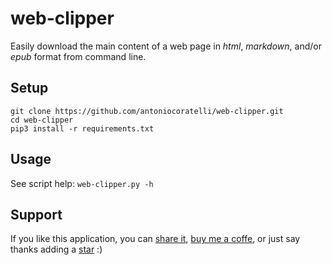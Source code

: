 # web-clipper

Easily download the main content of a web page in *html*, *markdown*, and/or *epub* format from command line.

## Setup

```
git clone https://github.com/antoniocoratelli/web-clipper.git
cd web-clipper
pip3 install -r requirements.txt
```

## Usage

See script help: `web-clipper.py -h`

## Support

If you like this application, you can [share it][support_share],
[buy me a coffe][support_paypal], or just say thanks adding a
[star][support_star] :)


[fym]: http://fuckyeahmarkdown.com/
[pip]: https://wiki.python.org/moin/CheeseShopTutorial#Installing_Distributions

[support_share]:  https://www.addtoany.com/share/#url=github.com/antoniocoratelli/web-clipper
[support_star]:   https://github.com/antoniocoratelli/web-clipper/stargazers
[support_paypal]: https://paypal.me/antoniocoratelli
